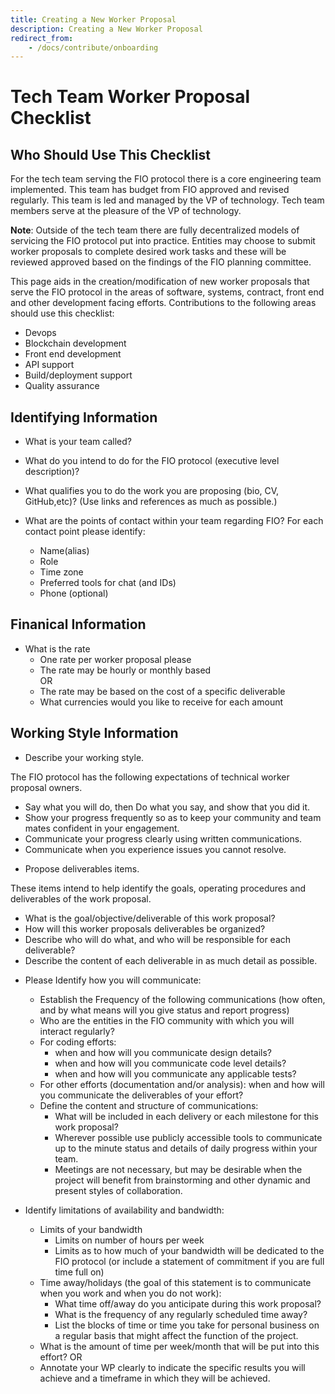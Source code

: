 ```yaml
---
title: Creating a New Worker Proposal
description: Creating a New Worker Proposal
redirect_from:
    - /docs/contribute/onboarding
---
```


# Tech Team Worker Proposal Checklist

## Who Should Use This Checklist

For the tech team serving the FIO protocol there is a core engineering team implemented. This team has budget from FIO approved and revised regularly. This team is led and managed by the VP of technology. Tech team members serve at the pleasure of the VP of technology. 

**Note**: Outside of the tech team there are fully decentralized models of servicing the FIO protocol put into practice. Entities may choose to submit worker proposals to complete desired work tasks and these will be reviewed approved based on the findings of the FIO planning committee.

This page aids in the creation/modification of new worker proposals that serve the FIO protocol in the areas of software, systems, contract, front end and other development facing efforts.  Contributions to the following areas should use this checklist:

* Devops
* Blockchain development
* Front end development
* API support
* Build/deployment support
* Quality assurance

## Identifying Information
* What is your team called?
* What do you intend to do for the FIO protocol (executive level description)?
* What qualifies you to do the work you are proposing (bio, CV, GitHub,etc)?
          (Use links and references as much as possible.)

* What are the points of contact within your team regarding FIO? For each contact point please identify:

    - Name(alias)
    - Role
    - Time zone
    - Preferred tools for chat (and IDs)
    - Phone (optional)

## Finanical Information
* What is the rate 
    - One rate per worker proposal please
    - The rate may be hourly or monthly based  
    OR
    - The rate may be based on the cost of a specific deliverable
    - What currencies would you like to receive for each amount

## Working Style Information
* Describe your working style.

The FIO protocol has the following expectations of technical worker proposal owners.

   - Say what you will do, then Do what you say, and show that you did it.
   - Show your progress frequently so as to keep your community and team mates confident in your engagement.
   - Communicate your progress clearly using written communications.
   - Communicate when you experience issues you cannot resolve.       

* Propose deliverables items.

 These items intend to help identify the goals, operating procedures and deliverables of the work proposal.

   - What is the goal/objective/deliverable of this work proposal?
   - How will this worker proposals deliverables be organized?
   - Describe who will do what, and who will be responsible for each deliverable?
   - Describe the content of each deliverable in as much detail as possible.

* Please Identify how you will communicate:

    - Establish the Frequency of the following communications (how often, and by what means will you give status and report progress)
    - Who are the entities in the FIO community with which you will interact regularly?
    - For coding efforts:
        * when and how will you communicate design details?
        * when and how will you communicate code level details?
        * when and how will you communicate any applicable tests?
    - For other efforts (documentation and/or analysis): when and how will you communicate the deliverables of your effort?
    - Define the content and structure of communications:
        * What will be included in each delivery or each milestone for this work proposal?
        * Wherever possible use publicly accessible tools to communicate up to the minute status and details of daily progress within your team.
        * Meetings are not necessary, but may be desirable when the project will benefit from brainstorming and other dynamic and present styles of collaboration.

* Identify limitations of availability and bandwidth:

    - Limits of your bandwidth
        * Limits on number of hours per week
        * Limits as to how much of your bandwidth will be dedicated to the FIO protocol (or include a statement of commitment if you are full time full on)
    - Time away/holidays (the goal of this statement is to communicate when you work and when you do not work):
        * What time off/away do you anticipate during this work proposal?
        * What is the frequency of any regularly scheduled time away? 
        * List the blocks of time or time you take for personal business on a regular basis that might affect the function of the project.
    - What is the amount of time per week/month that will be put into this effort?
            OR 
    - Annotate your WP clearly to indicate the specific results you will achieve and a timeframe in which they will be achieved.